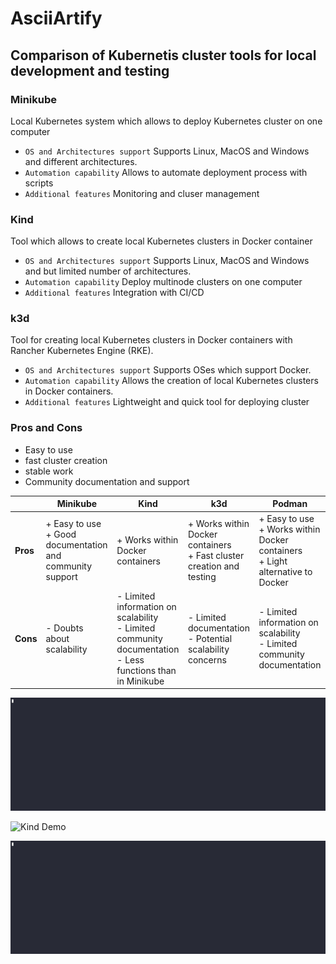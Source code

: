 ﻿# AsciiArtify
## Comparison of Kubernetis cluster tools for local development and testing

### Minikube
Local Kubernetes system which allows to deploy Kubernetes cluster on one computer

- `OS and Architectures support`
Supports Linux, MacOS and Windows and different architectures.
- `Automation capability`
Allows to automate deployment process with scripts
- `Additional features`
Monitoring and cluser management

### Kind
Tool which allows to create local Kubernetes clusters in Docker container

- `OS and Architectures support`
Supports Linux, MacOS and Windows and but limited number of architectures.
- `Automation capability`
Deploy multinode clusters on one computer
- `Additional features`
Integration with CI/CD

### k3d
Tool for creating local Kubernetes clusters in Docker containers with Rancher Kubernetes Engine (RKE). 

- `OS and Architectures support`
Supports OSes which support Docker.
- `Automation capability`
Allows the creation of local Kubernetes clusters in Docker containers.
- `Additional features`
Lightweight and quick tool for deploying cluster

### Pros and Cons

- Easy to use
- fast cluster creation
- stable work
- Community documentation and support

|                                | **Minikube**                                     | **Kind**                                         | **k3d**                                          | **Podman**                                       |
|--------------------------------------------------|--------------------------------------------------|--------------------------------------------------|--------------------------------------------------|--------------------------------------------------|
| **Pros**                                      | + Easy to use<br> + Good documentation and community support | + Works within Docker containers |  + Works within Docker containers<br>+ Fast cluster creation and testing | + Easy to use<br>+ Works within Docker containers<br>+ Light alternative to Docker 
| **Cons**                                      | - Doubts about scalability | - Limited information on scalability<br>- Limited community documentation<br>- Less functions than in Minikube | - Limited documentation<br>- Potential scalability concerns | - Limited information on scalability<br>- Limited community documentation |


![K3D Demo](k3d.gif)

![Kind Demo](kind.gif)

![Minikube Demo](minikube.gif)
